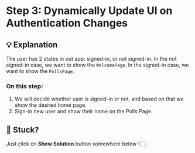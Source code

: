 # Step 3: Dynamically Update UI on Authentication Changes

## 💡 Explanation
The user has 2 states in out app: signed-in, or not signed-in.
In the not signed-in case, we want to show the `WelcomePage`.
In the signed-in case, we want to show the `PollsPage`.

### On this step:
1. We will decide whether user is signed-in or not, and based on that we show the desired home page.
2. Sign-in new user and show their name on the Polls Page.

## 🥲 Stuck?
Just click on **Show Solution** button somewhere below 👇🏻.